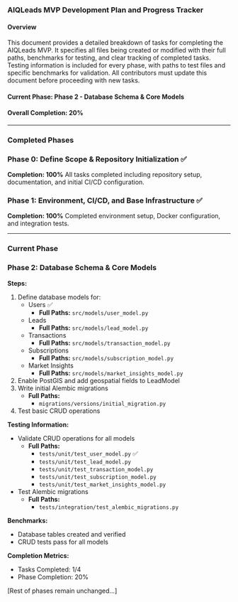 ### AIQLeads MVP Development Plan and Progress Tracker

#### Overview
This document provides a detailed breakdown of tasks for completing the AIQLeads MVP. It specifies all files being created or modified with their full paths, benchmarks for testing, and clear tracking of completed tasks. Testing information is included for every phase, with paths to test files and specific benchmarks for validation. All contributors must update this document before proceeding with new tasks.

#### Current Phase: Phase 2 - Database Schema & Core Models
#### Overall Completion: 20%

---

### Completed Phases

### Phase 0: Define Scope & Repository Initialization ✅
**Completion: 100%**
All tasks completed including repository setup, documentation, and initial CI/CD configuration.

### Phase 1: Environment, CI/CD, and Base Infrastructure ✅
**Completion: 100%**
Completed environment setup, Docker configuration, and integration tests.

---

### Current Phase

### Phase 2: Database Schema & Core Models
**Steps:**
1. Define database models for:
   - Users ✅
     - **Full Paths:** `src/models/user_model.py`
   - Leads
     - **Full Paths:** `src/models/lead_model.py`
   - Transactions
     - **Full Paths:** `src/models/transaction_model.py`
   - Subscriptions
     - **Full Paths:** `src/models/subscription_model.py`
   - Market Insights
     - **Full Paths:** `src/models/market_insights_model.py`
2. Enable PostGIS and add geospatial fields to LeadModel
3. Write initial Alembic migrations
   - **Full Paths:**
     - `migrations/versions/initial_migration.py`
4. Test basic CRUD operations

**Testing Information:**
- Validate CRUD operations for all models
  - **Full Paths:**
    - `tests/unit/test_user_model.py` ✅
    - `tests/unit/test_lead_model.py`
    - `tests/unit/test_transaction_model.py`
    - `tests/unit/test_subscription_model.py`
    - `tests/unit/test_market_insights_model.py`
- Test Alembic migrations
  - **Full Paths:**
    - `tests/integration/test_alembic_migrations.py`

**Benchmarks:**
- Database tables created and verified
- CRUD tests pass for all models

**Completion Metrics:**
- Tasks Completed: 1/4
- Phase Completion: 20%

[Rest of phases remain unchanged...]